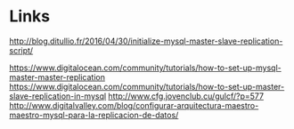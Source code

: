 Links
=====
http://blog.ditullio.fr/2016/04/30/initialize-mysql-master-slave-replication-script/

https://www.digitalocean.com/community/tutorials/how-to-set-up-mysql-master-master-replication
https://www.digitalocean.com/community/tutorials/how-to-set-up-master-slave-replication-in-mysql
http://www.cfg.jovenclub.cu/gulcf/?p=577
http://www.digitalvalley.com/blog/configurar-arquitectura-maestro-maestro-mysql-para-la-replicacion-de-datos/